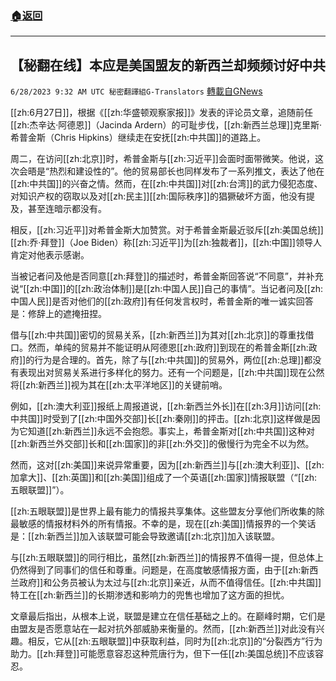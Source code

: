 ###  [:house:返回](README.md)
---


## 【秘翻在线】本应是美国盟友的新西兰却频频讨好中共
`6/28/2023 9:32 AM UTC 秘密翻譯組G-Translators` [轉載自GNews](https://gnews.org/articles/1419498)

[[zh:6月27日]]，根据《[[zh:华盛顿观察家报]]》发表的评论员文章，追随前任[[zh:杰辛达·阿德恩]]（Jacinda Ardern）的可耻步伐，[[zh:新西兰总理]]克里斯·希普金斯（Chris Hipkins）继续走在安抚[[zh:中共国]]的道路上。

周二，在访问[[zh:北京]]时，希普金斯与[[zh:习近平]]会面时面带微笑。他说，这次会晤是“热烈和建设性的”。他的贸易部长也同样发布了一系列推文，表达了他在[[zh:中共国]]的兴奋之情。然而，在[[zh:中共国]]对[[zh:台湾]]的武力侵犯态度、对知识产权的窃取以及对[[zh:民主]][[zh:国际秩序]]的猖獗破坏方面，他没有提及，甚至连暗示都没有。

相反，[[zh:习近平]]对希普金斯大加赞赏。对于希普金斯最近驳斥[[zh:美国总统]][[zh:乔·拜登]]（Joe Biden）称[[zh:习近平]]为[[zh:独裁者]]，[[zh:中国]]领导人肯定对他表示感谢。

当被记者问及他是否同意[[zh:拜登]]的描述时，希普金斯回答说“不同意”，并补充说“[[zh:中国]]的[[zh:政治体制]]是[[zh:中国人民]]自己的事情”。当记者问及[[zh:中国人民]]是否对他们的[[zh:政府]]有任何发言权时，希普金斯的唯一诚实回答是：修辞上的遮掩扭捏。

借与[[zh:中共国]]密切的贸易关系，[[zh:新西兰]]为其对[[zh:北京]]的尊重找借口。然而，单纯的贸易并不能证明从阿德恩[[zh:政府]]到现在的希普金斯[[zh:政府]]的行为是合理的。首先，除了与[[zh:中共国]]的贸易外，两位[[zh:总理]]都没有表现出对贸易关系进行多样化的努力。还有一个问题是，[[zh:中共国]]现在公然将[[zh:新西兰]]视为其在[[zh:太平洋地区]]的关键前哨。

例如，[[zh:澳大利亚]]报纸上周报道说，[[zh:新西兰外长]]在[[zh:3月]]访问[[zh:中共国]]时受到了[[zh:中国外交部]]长[[zh:秦刚]]的抨击。[[zh:北京]]这样做是因为它知道[[zh:新西兰]]永远不会抱怨。事实上，希普金斯对[[zh:中共国]]这种对[[zh:新西兰外交部]]长和[[zh:国家]]的非[[zh:外交]]的傲慢行为完全不以为然。

然而，这对[[zh:美国]]来说异常重要，因为[[zh:新西兰]]与[[zh:澳大利亚]]、[[zh:加拿大]]、[[zh:英国]]和[[zh:美国]]组成了一个英语[[zh:国家]]情报联盟（“[[zh:五眼联盟]]”）。

[[zh:五眼联盟]]是世界上最有能力的情报共享集体。这些盟友分享他们所收集的除最敏感的情报材料外的所有情报。不幸的是，现在[[zh:美国]]情报界的一个笑话是：[[zh:新西兰]]加入该联盟可能会导致邀请[[zh:北京]]加入该联盟。

与[[zh:五眼联盟]]的同行相比，虽然[[zh:新西兰]]的情报界不值得一提，但总体上仍然得到了同事们的信任和尊重。问题是，在高度敏感情报方面，由于[[zh:新西兰政府]]和公务员被认为太过与[[zh:北京]]亲近，从而不值得信任。[[zh:中共国]]特工在[[zh:新西兰]]的长期渗透和影响力的兜售也增加了这方面的担忧。

文章最后指出，从根本上说，联盟是建立在信任基础之上的。在巅峰时期，它们是由盟友是否愿意站在一起对抗外部威胁来衡量的。然而，[[zh:新西兰]]对此没有兴趣。相反，它从[[zh:五眼联盟]]中获取利益，同时为[[zh:北京]]的“分裂西方”行为助力。[[zh:拜登]]可能愿意容忍这种荒唐行为，但下一任[[zh:美国总统]]不应该容忍。
